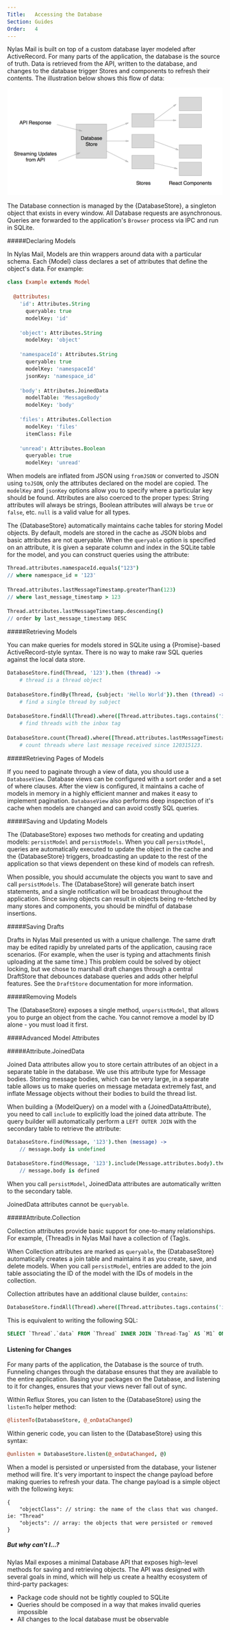 ```yaml
---
Title:   Accessing the Database
Section: Guides
Order:   4
---
```


Nylas Mail is built on top of a custom database layer modeled after ActiveRecord. For many parts of the application, the database is the source of truth. Data is retrieved from the API, written to the database, and changes to the database trigger Stores and components to refresh their contents. The illustration below shows this flow of data:

<img src="./images/database-flow.png">

The Database connection is managed by the {DatabaseStore}, a singleton object that exists in every window. All Database requests are asynchronous. Queries are forwarded to the application's `Browser` process via IPC and run in SQLite.

#####Declaring Models

In Nylas Mail, Models are thin wrappers around data with a particular schema. Each {Model} class declares a set of attributes that define the object's data. For example:

```coffee
class Example extends Model

  @attributes:
    'id': Attributes.String
      queryable: true
      modelKey: 'id'

    'object': Attributes.String
      modelKey: 'object'

    'namespaceId': Attributes.String
      queryable: true
      modelKey: 'namespaceId'
      jsonKey: 'namespace_id'

    'body': Attributes.JoinedData
      modelTable: 'MessageBody'
      modelKey: 'body'

    'files': Attributes.Collection
      modelKey: 'files'
      itemClass: File

    'unread': Attributes.Boolean
      queryable: true
      modelKey: 'unread'
```

When models are inflated from JSON using `fromJSON` or converted to JSON using `toJSON`, only the attributes declared on the model are copied. The `modelKey` and `jsonKey` options allow you to specify where a particular key should be found. Attributes are also coerced to the proper types: String attributes will always be strings, Boolean attributes will always be `true` or `false`, etc. `null` is a valid value for all types.

The {DatabaseStore} automatically maintains cache tables for storing Model objects. By default, models are stored in the cache as JSON blobs and basic attributes are not queryable. When the `queryable` option is specified on an attribute, it is given a separate column and index in the SQLite table for the model, and you can construct queries using the attribute:

```coffee
Thread.attributes.namespaceId.equals("123")
// where namespace_id = '123'

Thread.attributes.lastMessageTimestamp.greaterThan(123)
// where last_message_timestamp > 123

Thread.attributes.lastMessageTimestamp.descending()
// order by last_message_timestamp DESC
```

#####Retrieving Models

You can make queries for models stored in SQLite using a {Promise}-based ActiveRecord-style syntax. There is no way to make raw SQL queries against the local data store.

```coffee
DatabaseStore.find(Thread, '123').then (thread) ->
    # thread is a thread object

DatabaseStore.findBy(Thread, {subject: 'Hello World'}).then (thread) ->
	# find a single thread by subject

DatabaseStore.findAll(Thread).where([Thread.attributes.tags.contains('inbox')]).then (threads) ->
	# find threads with the inbox tag

DatabaseStore.count(Thread).where([Thread.attributes.lastMessageTimestamp.greaterThan(120315123)]).then (results) ->
	# count threads where last message received since 120315123.

```

#####Retrieving Pages of Models

If you need to paginate through a view of data, you should use a `DatabaseView`. Database views can be configured with a sort order and a set of where clauses. After the view is configured, it maintains a cache of models in memory in a highly efficient manner and makes it easy to implement pagination. `DatabaseView` also performs deep inspection of it's cache when models are changed and can avoid costly SQL queries.


#####Saving and Updating Models

The {DatabaseStore} exposes two methods for creating and updating models: `persistModel` and `persistModels`. When you call `persistModel`, queries are automatically executed to update the object in the cache and the {DatabaseStore} triggers, broadcasting an update to the rest of the application so that views dependent on these kind of models can refresh.

When possible, you should accumulate the objects you want to save and call `persistModels`. The {DatabaseStore} will generate batch insert statements, and a single notification will be broadcast throughout the application. Since saving objects can result in objects being re-fetched by many stores and components, you should be mindful of database insertions.

#####Saving Drafts

Drafts in Nylas Mail presented us with a unique challenge. The same draft may be edited rapidly by unrelated parts of the application, causing race scenarios. (For example, when the user is typing and attachments finish uploading at the same time.) This problem could be solved by object locking, but we chose to marshall draft changes through a central DraftStore that debounces database queries and adds other helpful features. See the `DraftStore` documentation for more information.

#####Removing Models

The {DatabaseStore} exposes a single method, `unpersistModel`, that allows you to purge an object from the cache. You cannot remove a model by ID alone - you must load it first.

####Advanced Model Attributes

#####Attribute.JoinedData

Joined Data attributes allow you to store certain attributes of an object in a separate table in the database. We use this attribute type for Message bodies. Storing message bodies, which can be very large, in a separate table allows us to make queries on message metadata extremely fast, and inflate Message objects without their bodies to build the thread list.

When building a {ModelQuery} on a model with a {JoinedDataAttribute}, you need to call `include` to explicitly load the joined data attribute. The query builder will automatically perform a `LEFT OUTER JOIN` with the secondary table to retrieve the attribute:

```coffee
DatabaseStore.find(Message, '123').then (message) ->
	// message.body is undefined

DatabaseStore.find(Message, '123').include(Message.attributes.body).then (message) ->
	// message.body is defined
```

When you call `persistModel`, JoinedData attributes are automatically written to the secondary table.

JoinedData attributes cannot be `queryable`.

#####Attribute.Collection

Collection attributes provide basic support for one-to-many relationships. For example, {Thread}s in Nylas Mail have a collection of {Tag}s.

When Collection attributes are marked as `queryable`, the {DatabaseStore} automatically creates a join table and maintains it as you create, save, and delete models. When you call `persistModel`, entries are added to the join table associating the ID of the model with the IDs of models in the collection.

Collection attributes have an additional clause builder, `contains`:

```coffee
DatabaseStore.findAll(Thread).where([Thread.attributes.tags.contains('inbox')])
```

This is equivalent to writing the following SQL:

```sql
SELECT `Thread`.`data` FROM `Thread` INNER JOIN `Thread-Tag` AS `M1` ON `M1`.`id` = `Thread`.`id` WHERE `M1`.`value` = 'inbox' ORDER BY `Thread`.`last_message_timestamp` DESC
```

#### Listening for Changes

For many parts of the application, the Database is the source of truth. Funneling changes through the database ensures that they are available to the entire application. Basing your packages on the Database, and listening to it for changes, ensures that your views never fall out of sync.

Within Reflux Stores, you can listen to the {DatabaseStore} using the `listenTo` helper method:

```coffee
@listenTo(DatabaseStore, @_onDataChanged)
```

Within generic code, you can listen to the {DatabaseStore} using this syntax:

```coffee
@unlisten = DatabaseStore.listen(@_onDataChanged, @)
```

When a model is persisted or unpersisted from the database, your listener method will fire. It's very important to inspect the change payload before making queries to refresh your data. The change payload is a simple object with the following keys:

```
{
	"objectClass": // string: the name of the class that was changed. ie: "Thread"
	"objects": // array: the objects that were persisted or removed
}
```


##### But why can't I...?

Nylas Mail exposes a minimal Database API that exposes high-level methods for saving and retrieving objects. The API was designed with several goals in mind, which will help us create a healthy ecosystem of third-party packages:

- Package code should not be tightly coupled to SQLite
- Queries should be composed in a way that makes invalid queries impossible
- All changes to the local database must be observable

